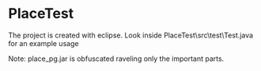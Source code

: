 # PlaceTest

The project is created with eclipse.
Look inside PlaceTest\src\test\Test.java for an example usage

Note: place_pg.jar is obfuscated raveling only the important parts.
